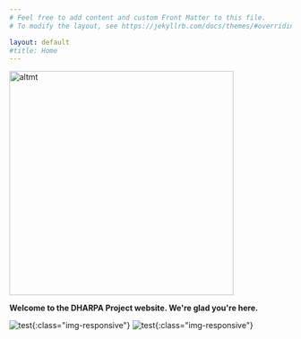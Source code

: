 ```yaml
---
# Feel free to add content and custom Front Matter to this file.
# To modify the layout, see https://jekyllrb.com/docs/themes/#overriding-theme-defaults

layout: default
#title: Home
---
```


<!--direct explicit url link to image: this shows up-->
<img src="https://ancu6230.github.io/dharpa/images/tuerkischer_schachspieler_racknitz3.jpg" alt="altmt" title="Mechanical Turk"  width="400" height="400">

**Welcome to the DHARPA Project website. We're glad you're here.**

![test]({{site.url}}/images/tuerkischer_schachspieler_racknitz3.jpg){:class="img-responsive"}
![test]({{site.baseurl}}/images/tuerkischer_schachspieler_racknitz3.jpg){:class="img-responsive"}
